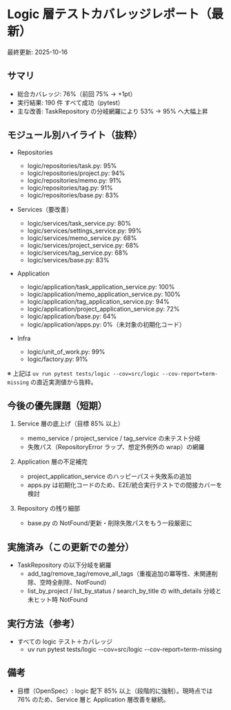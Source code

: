 # Logic 層テストカバレッジレポート（最新）

最終更新: 2025-10-16

## サマリ

- 総合カバレッジ: 76%（前回 75% → +1pt）
- 実行結果: 190 件 すべて成功（pytest）
- 主な改善: TaskRepository の分岐網羅により 53% → 95% へ大幅上昇

## モジュール別ハイライト（抜粋）

- Repositories

  - logic/repositories/task.py: 95%
  - logic/repositories/project.py: 94%
  - logic/repositories/memo.py: 91%
  - logic/repositories/tag.py: 91%
  - logic/repositories/base.py: 83%

- Services（要改善）

  - logic/services/task_service.py: 80%
  - logic/services/settings_service.py: 99%
  - logic/services/memo_service.py: 68%
  - logic/services/project_service.py: 68%
  - logic/services/tag_service.py: 68%
  - logic/services/base.py: 83%

- Application

  - logic/application/task_application_service.py: 100%
  - logic/application/memo_application_service.py: 100%
  - logic/application/tag_application_service.py: 94%
  - logic/application/project_application_service.py: 72%
  - logic/application/base.py: 64%
  - logic/application/apps.py: 0%（未対象の初期化コード）

- Infra
  - logic/unit_of_work.py: 99%
  - logic/factory.py: 91%

※ 上記は `uv run pytest tests/logic --cov=src/logic --cov-report=term-missing` の直近実測値から抜粋。

## 今後の優先課題（短期）

1. Service 層の底上げ（目標 85% 以上）

   - memo_service / project_service / tag_service の未テスト分岐
   - 失敗パス（RepositoryError ラップ、想定外例外の wrap）の網羅

2. Application 層の不足補完

   - project_application_service のハッピーパス＋失敗系の追加
   - apps.py は初期化コードのため、E2E/統合実行テストでの間接カバーを検討

3. Repository の残り細部
   - base.py の NotFound/更新・削除失敗パスをもう一段厳密に

## 実施済み（この更新での差分）

- TaskRepository の以下分岐を網羅
  - add_tag/remove_tag/remove_all_tags（重複追加の冪等性、未関連削除、空時全削除、NotFound）
  - list_by_project / list_by_status / search_by_title の with_details 分岐と未ヒット時 NotFound

## 実行方法（参考）

- すべての logic テスト＋カバレッジ
  - uv run pytest tests/logic --cov=src/logic --cov-report=term-missing

## 備考

- 目標（OpenSpec）: logic 配下 85% 以上（段階的に強制）。現時点では 76% のため、Service 層と Application 層改善を継続。
